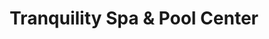 ---
title: "Tranquility Spa & Pool Center"
url: /rotorua/tranquility-spa-and-pool-center/
shop: swimming pool
---